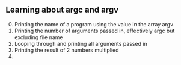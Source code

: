 Learning about argc and argv
---
0. Printing the name of a program using the value in the array argv
1. Printing the number of arguments passed in, effectively argc but excluding
file name
2. Looping through and printing all arguments passed in
3. Printing the result of 2 numbers multiplied
4. 